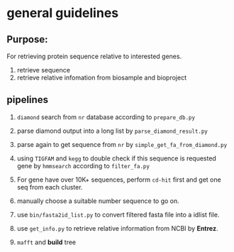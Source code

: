 # general guidelines

## Purpose:
For retrieving protein sequence relative to interested genes.
1. retrieve sequence
2. retrieve relative infomation from biosample and bioproject


## pipelines
1. `diamond` search from `nr` database according to `prepare_db.py`
2. parse diamond output into a long list by `parse_diamond_result.py`
3. parse again to get sequence from `nr` by `simple_get_fa_from_diamond.py`
4. using `TIGFAM` and `kegg` to double check if this sequence is requested gene by `hmmsearch` according to `filter_fa.py`
5. For gene have over 10K+ sequences, perform `cd-hit` first and get one seq from each cluster.
6. manually choose a suitable number sequence to go on.
6. use `bin/fasta2id_list.py` to convert filtered fasta file into a idlist file.
7. use `get_info.py` to retrieve relative information from NCBI by **Entrez**.

8. `mafft` and **build** tree
